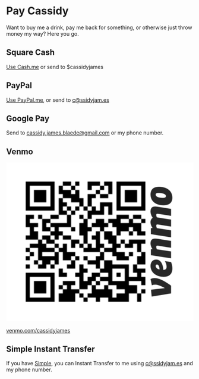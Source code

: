 # Pay Cassidy

Want to buy me a drink, pay me back for something, or otherwise just throw money
my way? Here you go.


<h2><i class="fa fa-fw fa-dollar-sign"></i> Square Cash</h2>

[Use Cash.me](https://cash.me/$cassidyjames) or send to $cassidyjames


<h2><i class="fab fa-fw fa-paypal"></i> PayPal</h2>

[Use PayPal.me](https://paypal.me/cassidyjames), or send to c@ssidyjam.es


<h2><i class="fab fa-fw fa-google"></i> Google Pay</h2>

Send to cassidy.james.blaede@gmail.com or my phone number.


<h2>Venmo</h2>

[![Venmo barcode](/images/venmo.png)](https://venmo.com/cassidyjames)

[venmo.com/cassidyjames](https://venmo.com/cassidyjames)


<h2>Simple Instant Transfer</h2>

If you have [Simple](https://simple.com/friends/BQMJNZY), you can Instant
Transfer to me using c@ssidyjam.es and my phone number.
